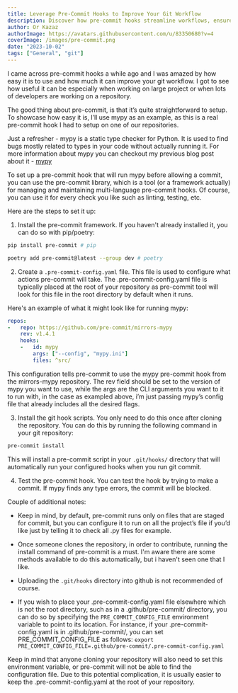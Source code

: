 ```yaml
---
title: Leverage Pre-Commit Hooks to Improve Your Git Workflow
description: Discover how pre-commit hooks streamline workflows, ensure code quality, and simplify collaborations using a real-world example.
author: Or Kazaz
authorImage: https://avatars.githubusercontent.com/u/83350680?v=4
coverImage: /images/pre-commit.png
date: "2023-10-02"
tags: ["General", "git"]
---
```


I came across pre-commit hooks a while ago and I was amazed by how easy it is to use and how much it can improve your git workflow. I got to see how useful it can be especially when working on large project or when lots of developers are working on a repository.

The good thing about pre-commit, is that it’s quite straightforward to setup. To showcase how easy it is, I’ll use mypy as an example, as this is a real pre-commit hook I had to setup on one of our repositories.

Just a refresher - mypy is a static type checker for Python. It is used to find bugs mostly related to types in your code without actually running it. For more information about mypy you can checkout my previous blog post about it - [mypy](/blogs/mypy-integration)

To set up a pre-commit hook that will run mypy before allowing a commit, you can use the pre-commit library, which is a tool (or a framework actually) for managing and maintaining multi-language pre-commit hooks. Of course, you can use it for every check you like such as linting, testing, etc.

Here are the steps to set it up:

1. Install the pre-commit framework. If you haven't already installed it, you can do so with pip/poetry:
```bash
pip install pre-commit # pip
```
```bash
poetry add pre-commit@latest --group dev # poetry
```

2. Create a `.pre-commit-config.yaml` file. This file is used to configure what actions pre-commit will take. The .pre-commit-config.yaml file is typically placed at the root of your repository as pre-commit tool will look for this file in the root directory by default when it runs.

Here's an example of what it might look like for running mypy:

```yaml
repos:
-   repo: https://github.com/pre-commit/mirrors-mypy
    rev: v1.4.1
    hooks:
    -   id: mypy
        args: ["--config", "mypy.ini"]
        files: ^src/
```

This configuration tells pre-commit to use the mypy pre-commit hook from the mirrors-mypy repository.
The rev field should be set to the version of mypy you want to use, while the args are the CLI arguments you want to it to run with, in the case as exampled above, i’m just passing mypy’s config file that already includes all the desired flags.

3. Install the git hook scripts. You only need to do this once after cloning the repository.
You can do this by running the following command in your git repository:

```bash
pre-commit install
```

This will install a pre-commit script in your ``.git/hooks/`` directory that will automatically run your configured hooks when you run git commit.

4. Test the pre-commit hook. You can test the hook by trying to make a commit. If mypy finds any type errors, the commit will be blocked.


Couple of additional notes:

- Keep in mind, by default, pre-commit runs only on files that are staged for commit, but you can configure it to run on all the project’s file if you’d like just by telling it to check all .py files for example.

- Once someone clones the repository, in order to contribute, running the install command of pre-commit is a must. I'm aware there are some methods available to do this automatically, but i haven't seen one that I like.

- Uploading the ``.git/hooks`` directory into github is not recommended of course.

- If you wish to place your .pre-commit-config.yaml file elsewhere which is not the root directory, such as in a .github/pre-commit/ directory, you can do so by specifying the `PRE_COMMIT_CONFIG_FILE` environment variable to point to its location.
For instance, if your .pre-commit-config.yaml is in .github/pre-commit/, you can set PRE_COMMIT_CONFIG_FILE as follows:
``export PRE_COMMIT_CONFIG_FILE=.github/pre-commit/.pre-commit-config.yaml``

Keep in mind that anyone cloning your repository will also need to set this environment variable, or pre-commit will not be able to find the configuration file. Due to this potential complication, it is usually easier to keep the .pre-commit-config.yaml at the root of your repository.

